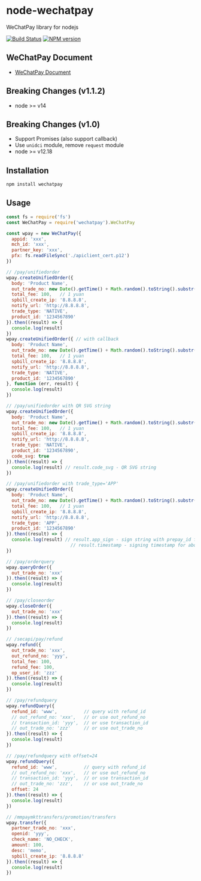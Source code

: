 # node-wechatpay

WeChatPay library for nodejs

[![Build Status](https://travis-ci.org/flitto/wechatpay.svg?branch=master)](https://travis-ci.org/flitto/wechatpay)
<span class="badge-npmversion"><a href="https://npmjs.org/package/wechatpay" title="View this project on NPM"><img src="https://img.shields.io/npm/v/wechatpay.svg" alt="NPM version" /></a></span>


## WeChatPay Document

* [WeChatPay Document](https://pay.weixin.qq.com/wiki/doc/api/native.php?chapter=9_1)

## Breaking Changes (v1.1.2)
* node >= v14

## Breaking Changes (v1.0)

* Support Promises (also support callback)
* Use `unidci` module, remove `request` module
* node >= v12.18

## Installation

```sh
npm install wechatpay
```

## Usage

```javascript
const fs = require('fs')
const WeChatPay = require('wechatpay').WeChatPay

const wpay = new WeChatPay({
  appid: 'xxx',
  mch_id: 'xxx',
  partner_key: 'xxx',
  pfx: fs.readFileSync('./apiclient_cert.p12')
})

// /pay/unifiedorder
wpay.createUnifiedOrder({
  body: 'Product Name',
  out_trade_no: new Date().getTime() + Math.random().toString().substr(2, 6),
  total_fee: 100,   // 1 yuan
  spbill_create_ip: '8.8.8.8',
  notify_url: 'http://8.8.8.8',
  trade_type: 'NATIVE',
  product_id: '1234567890'
}).then((result) => {
  console.log(result)
})
wpay.createUnifiedOrder({ // with callback
  body: 'Product Name',
  out_trade_no: new Date().getTime() + Math.random().toString().substr(2, 6),
  total_fee: 100,   // 1 yuan
  spbill_create_ip: '8.8.8.8',
  notify_url: 'http://8.8.8.8',
  trade_type: 'NATIVE',
  product_id: '1234567890'
}, function (err, result) {
  console.log(result)
})

// /pay/unifiedorder with QR SVG string
wpay.createUnifiedOrder({
  body: 'Product Name',
  out_trade_no: new Date().getTime() + Math.random().toString().substr(2, 6),
  total_fee: 100,   // 1 yuan
  spbill_create_ip: '8.8.8.8',
  notify_url: 'http://8.8.8.8',
  trade_type: 'NATIVE',
  product_id: '1234567890',
  code_svg: true
}).then((result) => {
  console.log(result) // result.code_svg - QR SVG string
})

// /pay/unifiedorder with trade_type='APP'
wpay.createUnifiedOrder({
  body: 'Product Name',
  out_trade_no: new Date().getTime() + Math.random().toString().substr(2, 6),
  total_fee: 100,   // 1 yuan
  spbill_create_ip: '8.8.8.8',
  notify_url: 'http://8.8.8.8',
  trade_type: 'APP',
  product_id: '1234567890'
}).then((result) => {
  console.log(result) // result.app_sign - sign string with prepay_id for WeChat App
                        // result.timestamp - signing timestamp for above app_sign
})

// /pay/orderquery
wpay.queryOrder({
  out_trade_no: 'xxx'
}).then((result) => {
  console.log(result)
})

// /pay/closeorder
wpay.closeOrder({
  out_trade_no: 'xxx'
}).then((result) => {
  console.log(result)
})

// /secapi/pay/refund
wpay.refund({
  out_trade_no: 'xxx',
  out_refund_no: 'yyy',
  total_fee: 100,
  refund_fee: 100,
  op_user_id: 'zzz'
}).then((result) => {
  console.log(result)
})

// /pay/refundquery
wpay.refundQuery({
  refund_id: 'www',          // query with refund_id
  // out_refund_no: 'xxx',   // or use out_refund_no
  // transaction_id: 'yyy',  // or use transaction_id
  // out_trade_no: 'zzz'     // or use out_trade_no
}).then((result) => {
  console.log(result)
})

// /pay/refundquery with offset=24
wpay.refundQuery({
  refund_id: 'www',          // query with refund_id
  // out_refund_no: 'xxx',   // or use out_refund_no
  // transaction_id: 'yyy',  // or use transaction_id
  // out_trade_no: 'zzz',    // or use out_trade_no
  offset: 24
}).then((result) => {
  console.log(result)
})

// /mmpaymkttransfers/promotion/transfers
wpay.transfer({
  partner_trade_no: 'xxx',
  openid: 'yyy',
  check_name: 'NO_CHECK',
  amount: 100,
  desc: 'memo',
  spbill_create_ip: '8.8.8.8'
}).then((result) => {
  console.log(result)
})
```
